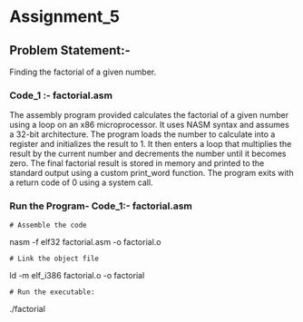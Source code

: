 
# Assignment_5

## Problem Statement:-

Finding the factorial of a given number.


### Code_1 :- factorial.asm

The assembly program provided calculates the factorial of a given number using a loop on an x86 microprocessor. 
It uses NASM syntax and assumes a 32-bit architecture. The program loads the number to calculate into a register and 
initializes the result to 1. It then enters a loop that multiplies the result by the current number and decrements the number 
until it becomes zero. The final factorial result is stored in memory and printed to the standard output using a custom print_word function.
The program exits with a return code of 0 using a system call.


### Run the Program- Code_1:- factorial.asm

	# Assemble the code
	
  nasm -f elf32 factorial.asm -o factorial.o

	# Link the object file
	
  ld -m elf_i386 factorial.o -o factorial

	# Run the executable:
	
  ./factorial

